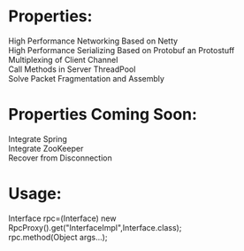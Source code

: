 # Properties:  
High Performance Networking Based on Netty  
High Performance Serializing Based on Protobuf an Protostuff  
Multiplexing of Client Channel   
Call Methods in Server ThreadPool  
Solve Packet Fragmentation and Assembly  

# Properties Coming Soon:  
Integrate Spring  
Integrate ZooKeeper  
Recover from Disconnection  

# Usage:
Interface rpc=(Interface) new RpcProxy().get("InterfaceImpl",Interface.class);  
rpc.method(Object args...);

